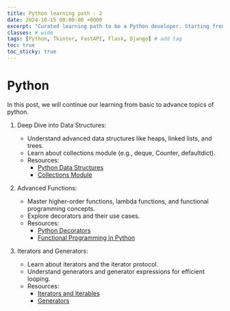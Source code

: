 ```yaml
---
title: Python learning path - 2
date: 2024-10-15 00:00:00 +0000
excerpt: "Curated learning path to be a Python developer. Starting from basic to advance concepts and followed by DIY approach. Follow this post and keep learning."
classes: # wide
tags: [Python, Tkinter, FastAPI, Flask, Django] # add tag
toc: true
toc_sticky: true
---
```


# Python
In this post, we will continue our learning from basic to advance topics of python.  

1.  Deep Dive into Data Structures:
    *  Understand advanced data structures like heaps, linked lists, and trees.
    *  Learn about collections module (e.g., deque, Counter, defaultdict).
    *  Resources:
        *  [Python Data Structures](https://docs.python.org/3/tutorial/datastructures.html)
        *  [Collections Module](https://docs.python.org/3/library/collections.html)

2.  Advanced Functions:
    *  Master higher-order functions, lambda functions, and functional programming concepts.
    *  Explore decorators and their use cases.
    *  Resources:
        *  [Python Decorators](https://realpython.com/primer-on-python-decorators/)
        *  [Functional Programming in Python](https://realpython.com/python-functional-programming/)

3.  Iterators and Generators:
    *  Learn about iterators and the iterator protocol.
    *  Understand generators and generator expressions for efficient looping.
    *  Resources:
        *  [Iterators and Iterables](https://realpython.com/python-itertools/)
        *  [Generators](https://realpython.com/introduction-to-python-generators/)
